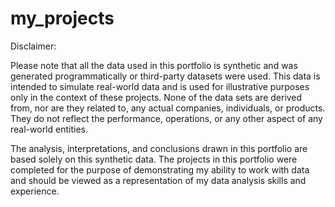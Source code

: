 # my_projects
 Disclaimer:

Please note that all the data used in this portfolio is synthetic and was generated programmatically or third-party datasets were used. This data is intended to simulate real-world data and is used for illustrative purposes only in the context of these projects. None of the data sets are derived from, nor are they related to, any actual companies, individuals, or products. They do not reflect the performance, operations, or any other aspect of any real-world entities.

The analysis, interpretations, and conclusions drawn in this portfolio are based solely on this synthetic data. The projects in this portfolio were completed for the purpose of demonstrating my ability to work with data and should be viewed as a representation of my data analysis skills and experience.

